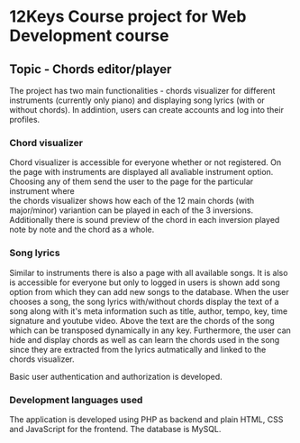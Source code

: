 # 12Keys Course project for Web Development course

## Topic - Chords editor/player

The project has two main functionalities - chords visualizer for different instruments (currently only piano) and displaying song lyrics (with or without chords). In addintion, users can create accounts and log into their profiles.

### Chord visualizer 
Chord visualizer is accessible for everyone whether or not registered. On the page with instruments are displayed all avaliable instrument option. Choosing any of them send the user to the page for the particular instrument where  
the chords visualizer shows how each of the 12 main chords (with major/minor) variantion can be played in each of the 3 inversions. Additionally there is sound preview of the chord in each inversion played note by note and the chord as a whole.

### Song lyrics
Similar to instruments there is also a page with all available songs. It is also is accessible for everyone but only to logged in users is shown add song option from which they
can add new songs to the database. When the user chooses a song, the song lyrics with/without chords display the text of a song along with it's meta information such as
title, author, tempo, key, time signature and youtube video. Above the text are the chords of the song which can be transposed dynamically in any key. Furthermore, 
the user can hide and display chords as well as can learn the chords used in the song since they are extracted from the lyrics autmatically and linked to the chords visualizer.

Basic user authentication and authorization is developed. 

### Development languages used
The application is developed using PHP as backend and plain HTML, CSS and JavaScript for the frontend. The database is MySQL.
